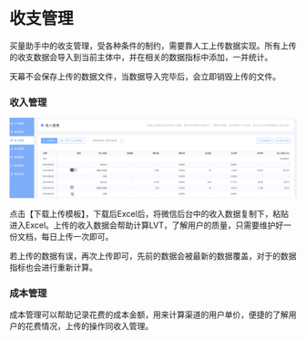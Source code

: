 # 收支管理

买量助手中的收支管理，受各种条件的制约，需要靠人工上传数据实现。所有上传的收支数据会导入到当前主体中，并在相关的数据指标中添加，一并统计。

天幕不会保存上传的数据文件，当数据导入完毕后，会立即销毁上传的文件。

### 收入管理

![](../../.gitbook/assets/image%20%2847%29.png)

点击【下载上传模板】，下载后Excel后，将微信后台中的收入数据复制下，粘贴进入Excel。上传的收入数据会帮助计算LVT，了解用户的质量，只需要维护好一份文档，每日上传一次即可。

若上传的数据有误，再次上传即可，先前的数据会被最新的数据覆盖，对于的数据指标也会进行重新计算。

### 成本管理

成本管理可以帮助记录花费的成本金额，用来计算渠道的用户单价，便捷的了解用户的花费情况，上传的操作同收入管理。

